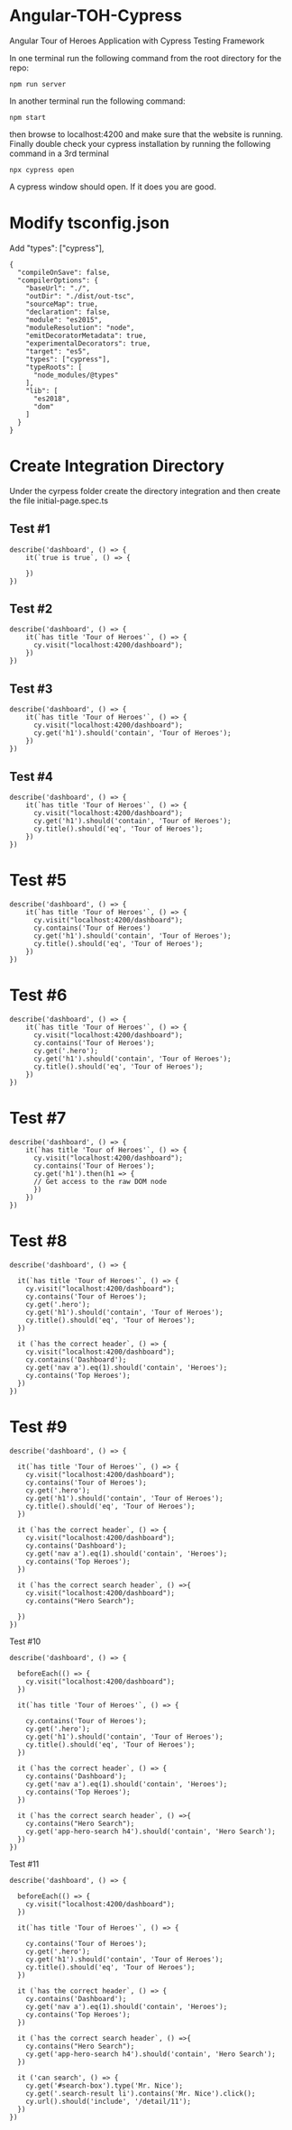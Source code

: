 
# Angular-TOH-Cypress

Angular Tour of Heroes Application with Cypress Testing Framework

In one terminal run the following command from the root directory for the repo:
```
npm run server
```
In another terminal run the following command:
```
npm start
```
then browse to localhost:4200 and make sure that the website is running. 
Finally double check your cypress installation by running the following command in a 3rd terminal
```
npx cypress open
```
A cypress window should open. If it does you are good.

# Modify tsconfig.json

Add "types": ["cypress"],

```
{
  "compileOnSave": false,
  "compilerOptions": {
    "baseUrl": "./",
    "outDir": "./dist/out-tsc",
    "sourceMap": true,
    "declaration": false,
    "module": "es2015",
    "moduleResolution": "node",
    "emitDecoratorMetadata": true,
    "experimentalDecorators": true,
    "target": "es5",
    "types": ["cypress"],
    "typeRoots": [
      "node_modules/@types"
    ],
    "lib": [
      "es2018",
      "dom"
    ]
  }
}
```

# Create Integration Directory

Under the cyrpess folder create the directory integration and then create the file initial-page.spec.ts

## Test #1

```
describe('dashboard', () => {
    it(`true is true`, () => {

    })
})
```

## Test #2

```
describe('dashboard', () => {
    it(`has title 'Tour of Heroes'`, () => {
      cy.visit("localhost:4200/dashboard");
    })
})
```

## Test #3

```
describe('dashboard', () => {
    it(`has title 'Tour of Heroes'`, () => {
      cy.visit("localhost:4200/dashboard");
      cy.get('h1').should('contain', 'Tour of Heroes');
    })
})
```

## Test #4

```
describe('dashboard', () => {
    it(`has title 'Tour of Heroes'`, () => {
      cy.visit("localhost:4200/dashboard");
      cy.get('h1').should('contain', 'Tour of Heroes');
      cy.title().should('eq', 'Tour of Heroes');
    })
})
```

# Test #5

```
describe('dashboard', () => {
    it(`has title 'Tour of Heroes'`, () => {
      cy.visit("localhost:4200/dashboard");
      cy.contains('Tour of Heroes')
      cy.get('h1').should('contain', 'Tour of Heroes');
      cy.title().should('eq', 'Tour of Heroes');
    })
})
```

# Test #6

```
describe('dashboard', () => {
    it(`has title 'Tour of Heroes'`, () => {
      cy.visit("localhost:4200/dashboard");
      cy.contains('Tour of Heroes');
      cy.get('.hero');
      cy.get('h1').should('contain', 'Tour of Heroes');
      cy.title().should('eq', 'Tour of Heroes');
    })
})
```

# Test #7

```
describe('dashboard', () => {
    it(`has title 'Tour of Heroes'`, () => {
      cy.visit("localhost:4200/dashboard");
      cy.contains('Tour of Heroes');
      cy.get('h1').then(h1 => {
      // Get access to the raw DOM node  
      })
    })
})
```

# Test #8

```
describe('dashboard', () => {

  it(`has title 'Tour of Heroes'`, () => {
    cy.visit("localhost:4200/dashboard");
    cy.contains('Tour of Heroes');
    cy.get('.hero');
    cy.get('h1').should('contain', 'Tour of Heroes');
    cy.title().should('eq', 'Tour of Heroes');
  })

  it (`has the correct header`, () => {
    cy.visit("localhost:4200/dashboard");
    cy.contains('Dashboard');
    cy.get('nav a').eq(1).should('contain', 'Heroes');
    cy.contains('Top Heroes');
  })
})
```

# Test #9

```
describe('dashboard', () => {

  it(`has title 'Tour of Heroes'`, () => {
    cy.visit("localhost:4200/dashboard");
    cy.contains('Tour of Heroes');
    cy.get('.hero');
    cy.get('h1').should('contain', 'Tour of Heroes');
    cy.title().should('eq', 'Tour of Heroes');
  })

  it (`has the correct header`, () => {
    cy.visit("localhost:4200/dashboard");
    cy.contains('Dashboard');
    cy.get('nav a').eq(1).should('contain', 'Heroes');
    cy.contains('Top Heroes');
  })

  it (`has the correct search header`, () =>{
    cy.visit("localhost:4200/dashboard");
    cy.contains("Hero Search");

  })
})
```

Test #10

```
describe('dashboard', () => {

  beforeEach(() => {
    cy.visit("localhost:4200/dashboard");
  })

  it(`has title 'Tour of Heroes'`, () => {
    
    cy.contains('Tour of Heroes');
    cy.get('.hero');
    cy.get('h1').should('contain', 'Tour of Heroes');
    cy.title().should('eq', 'Tour of Heroes');
  })

  it (`has the correct header`, () => {
    cy.contains('Dashboard');
    cy.get('nav a').eq(1).should('contain', 'Heroes');
    cy.contains('Top Heroes');
  })

  it (`has the correct search header`, () =>{
    cy.contains("Hero Search");
    cy.get('app-hero-search h4').should('contain', 'Hero Search');
  })
})
```

Test #11

```
describe('dashboard', () => {

  beforeEach(() => {
    cy.visit("localhost:4200/dashboard");
  })

  it(`has title 'Tour of Heroes'`, () => {
    
    cy.contains('Tour of Heroes');
    cy.get('.hero');
    cy.get('h1').should('contain', 'Tour of Heroes');
    cy.title().should('eq', 'Tour of Heroes');
  })

  it (`has the correct header`, () => {
    cy.contains('Dashboard');
    cy.get('nav a').eq(1).should('contain', 'Heroes');
    cy.contains('Top Heroes');
  })

  it (`has the correct search header`, () =>{
    cy.contains("Hero Search");
    cy.get('app-hero-search h4').should('contain', 'Hero Search');
  })

  it ('can search', () => {
    cy.get('#search-box').type('Mr. Nice');
    cy.get('.search-result li').contains('Mr. Nice').click();
    cy.url().should('include', '/detail/11');
  })
})
```